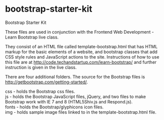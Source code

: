 bootstrap-starter-kit
=====================

Bootstrap Starter Kit

These files are used in conjunction with the Frontend Web Development - Learn Bootstrap live class.

They consist of an HTML file called template-bootstrap.html that has HTML markup for the basic elements of a website,
and bootstrap classes that add CSS style rules and JavaScript actions to the site. 
Instructions of how to use this file are at http://code.techandstartup.com/learn-bootstrap/ and further instruction is
given in the live class.

There are four additional folders. The source for the Bootstrap files is http://getbootstrap.com/getting-started/.

css - holds the Bootstrap css files.<br>
js - holds the Bootstrap JavaScript files, jQuery, and two files to make Bootstrap work with IE 7 and 8 (HTML5Shiv.js and Respond.js).<br>
fonts - holds the Bootstrap/glyphicons icon files.<br>
img - holds sample image files linked to in the template-bootstrap.html file.
